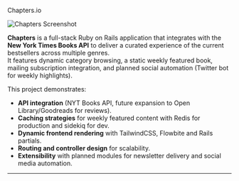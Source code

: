 Chapters.io 

![Chapters Screenshot](./chapters.png)

**Chapters** is a full-stack Ruby on Rails application that integrates with the **New York Times Books API** to deliver a curated experience of the current bestsellers across multiple genres.  
It features dynamic category browsing, a static weekly featured book, mailing subscription integration, and planned social automation (Twitter bot for weekly highlights).

This project demonstrates:
- **API integration** (NYT Books API, future expansion to Open Library/Goodreads for reviews).
- **Caching strategies** for weekly featured content with Redis for production and sidekiq for dev.
- **Dynamic frontend rendering** with TailwindCSS, Flowbite and Rails partials.
- **Routing and controller design** for scalability.
- **Extensibility** with planned modules for newsletter delivery and social media automation.

---